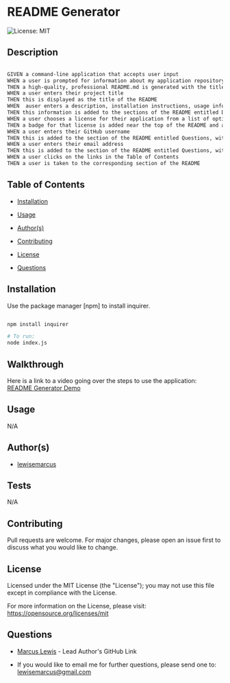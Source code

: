 #  README Generator

  ![License: MIT ](https://img.shields.io/badge/License-MIT-informational)

  ## Description

 ```md
 
 GIVEN a command-line application that accepts user input
WHEN a user is prompted for information about my application repository
THEN a high-quality, professional README.md is generated with the title of my project and sections entitled Description, Table of Contents, Installation, Usage, License, Contributing, Tests, and Questions
WHEN a user enters their project title
THEN this is displayed as the title of the README
WHEN  auser enters a description, installation instructions, usage information, contribution guidelines, and test instructions
THEN this information is added to the sections of the README entitled Description, Installation, Usage, Contributing, and Tests
WHEN a user chooses a license for their application from a list of options
THEN a badge for that license is added near the top of the README and a notice is added to the section of the README entitled License that explains which license the application is covered under
WHEN a user enters their GitHub username
THEN this is added to the section of the README entitled Questions, with a link to their GitHub profile
WHEN a user enters their email address
THEN this is added to the section of the README entitled Questions, with instructions on how to reach them with additional questions
WHEN a user clicks on the links in the Table of Contents
THEN a user is taken to the corresponding section of the README

```

  ## Table of Contents

  - [Installation](#installation)

  - [Usage](#usage)

  - [Author(s)](#author(s))

  - [Contributing](#contributing)

  - [License](#license)

  - [Questions](#questions)

  ## Installation

  Use the package manager [npm] to install inquirer.
```bash

npm install inquirer

# To run:
node index.js

```

  ## Walkthrough
Here is a link to a video going over the steps to use the application: [README Generator Demo](https://youtu.be/-pl_jXZ7b7w)

  ## Usage
  
N/A

  ## Author(s)

  - [lewisemarcus](https://github.com/lewisemarcus)


  
## Tests
  
N/A

  ## Contributing
 Pull requests are welcome. For major changes, please open an issue first to discuss what you would like to change.

  
## License

  Licensed under the MIT License (the "License"); you may not use this file except in compliance with the License.

  For more information on the License, please visit:  https://opensource.org/licenses/mit

  ## Questions
  
- [Marcus Lewis](https://github.com/lewisemarcus) - Lead Author's GitHub Link
  
- If you would like to email me for further questions, please send one to: <lewisemarcus@gmail.com>
